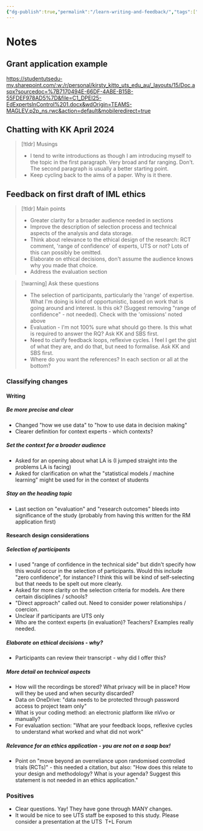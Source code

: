 ```yaml
---
{"dg-publish":true,"permalink":"/learn-writing-and-feedback/","tags":["learn/feedback"]}
---
```




# Notes

## Grant application example

https://studentutsedu-my.sharepoint.com/:w:/r/personal/kirsty_kitto_uts_edu_au/_layouts/15/Doc.aspx?sourcedoc=%7B7170494E-66DF-4ABE-B15B-55FDEF978AD5%7D&file=C1_DPEI25-EdExpertsInControl%201.docx&wdOrigin=TEAMS-MAGLEV.p2p_ns.rwc&action=default&mobileredirect=true

## Chatting with KK April 2024

> [!tldr] Musings
> - I tend to write introductions as though I am introducing myself to the topic in the first paragraph. Very broad and far ranging. Don't. The second paragraph is usually a better starting point. 
> - Keep cycling back to the aims of a paper. Why is it there. 

## Feedback on first draft of IML ethics

> [!tldr] Main points
> - Greater clarity for a broader audience needed in sections
> - Improve the description of selection process and technical aspects of the analysis and data storage.
> - Think about relevance to the ethical design of the research: RCT comment, 'range of confidence' of experts, UTS or not? Lots of this can possibly be omitted.  
> - Elaborate on ethical decisions, don't assume the audience knows why you made that choice.
> - Address the evaluation section 

> [!warning] Ask these questions
> - The selection of participants, particularly the 'range' of expertise. What I'm doing is kind of opportunistic, based on work that is going around and interest. Is this ok? (Suggest removing "range of confidence" - not needed). Check with the 'omissions' noted above
> - Evaluation - I'm not 100% sure what should go there. Is this what is required to answer the RQ? Ask KK and SBS first.
> - Need to clarify feedback loops, reflexive cycles. I feel I get the gist of what they are, and do that, but need to formalise. Ask KK and SBS first. 
> - Where do you want the references? In each section or all at the bottom?

### Classifying changes

#### Writing
##### Be more precise and clear
- Changed "how we use data" to "how to use data in decision making"
- Clearer definition for context experts - which contexts?
##### Set the context for a broader audience 
- Asked for an opening about what LA is (I jumped straight into the problems LA is facing)
- Asked for clarification on what the "statistical models / machine learning" might be used for in the context of students
##### Stay on the heading topic
- Last section on "evaluation" and "research outcomes" bleeds into significance of the study (probably from having this written for the RM application first)

#### Research design considerations

##### Selection of participants
- I used "range of confidence in the technical side" but didn't specify how this would occur in the selection of participants. Would this include "zero confidence", for instance? I think this will be kind of self-selecting but that needs to be spelt out more clearly. 
- Asked for more clarity on the selection criteria for models. Are there certain disciplines / schools?
- "Direct approach" called out. Need to consider power relationships / coercion. 
- Unclear if participants are UTS only
- Who are the context experts (in evaluation)? Teachers? Examples really needed. 

##### Elaborate on ethical decisions - why?
- Participants can review their transcript - why did I offer this?

##### More detail on technical aspects

 - How will the recordings be stored? What privacy will be in place? How will they be used and when security discarded?
 - Data on OneDrive: "data needs to be protected through password access to project team only"
 - What is your coding method: an electronic platform like nVivo or manually?
 - For evaluation section: "What are your feedback loops, reflexive cycles to understand what worked and what did not work"

 ##### Relevance for an ethics application - you are not on a soap box!
 
- Point on "move beyond an overreliance upon randomised controlled trials (RCTs)" - this needed a citation, but also: "How does this relate to your design and methodology? What is your agenda? Suggest this statement is not needed in an ethics application."
 

### Positives
- Clear questions. Yay! They have gone through MANY changes.
- It would be nice to see UTS staff be exposed to this study. Please consider a presentation at the UTS  T+L Forum 